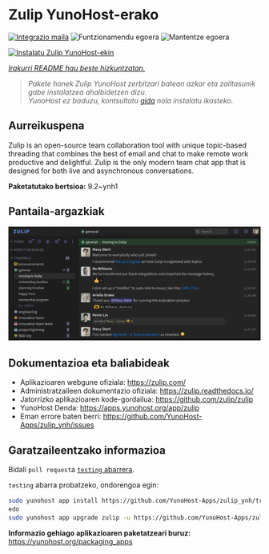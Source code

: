 <!--
Ohart ongi: README hau automatikoki sortu da <https://github.com/YunoHost/apps/tree/master/tools/readme_generator>ri esker
EZ editatu eskuz.
-->

# Zulip YunoHost-erako

[![Integrazio maila](https://dash.yunohost.org/integration/zulip.svg)](https://ci-apps.yunohost.org/ci/apps/zulip/) ![Funtzionamendu egoera](https://ci-apps.yunohost.org/ci/badges/zulip.status.svg) ![Mantentze egoera](https://ci-apps.yunohost.org/ci/badges/zulip.maintain.svg)

[![Instalatu Zulip YunoHost-ekin](https://install-app.yunohost.org/install-with-yunohost.svg)](https://install-app.yunohost.org/?app=zulip)

*[Irakurri README hau beste hizkuntzatan.](./ALL_README.md)*

> *Pakete honek Zulip YunoHost zerbitzari batean azkar eta zailtasunik gabe instalatzea ahalbidetzen dizu.*  
> *YunoHost ez baduzu, kontsultatu [gida](https://yunohost.org/install) nola instalatu ikasteko.*

## Aurreikuspena

Zulip is an open-source team collaboration tool with unique topic-based threading that combines the best of email and chat to make remote work productive and delightful. Zulip is the only modern team chat app that is designed for both live and asynchronous conversations.

**Paketatutako bertsioa:** 9.2~ynh1

## Pantaila-argazkiak

![Zulip(r)en pantaila-argazkia](./doc/screenshots/screenshot.webp)

## Dokumentazioa eta baliabideak

- Aplikazioaren webgune ofiziala: <https://zulip.com/>
- Administratzaileen dokumentazio ofiziala: <https://zulip.readthedocs.io/>
- Jatorrizko aplikazioaren kode-gordailua: <https://github.com/zulip/zulip>
- YunoHost Denda: <https://apps.yunohost.org/app/zulip>
- Eman errore baten berri: <https://github.com/YunoHost-Apps/zulip_ynh/issues>

## Garatzaileentzako informazioa

Bidali `pull request`a [`testing` abarrera](https://github.com/YunoHost-Apps/zulip_ynh/tree/testing).

`testing` abarra probatzeko, ondorengoa egin:

```bash
sudo yunohost app install https://github.com/YunoHost-Apps/zulip_ynh/tree/testing --debug
edo
sudo yunohost app upgrade zulip -u https://github.com/YunoHost-Apps/zulip_ynh/tree/testing --debug
```

**Informazio gehiago aplikazioaren paketatzeari buruz:** <https://yunohost.org/packaging_apps>
